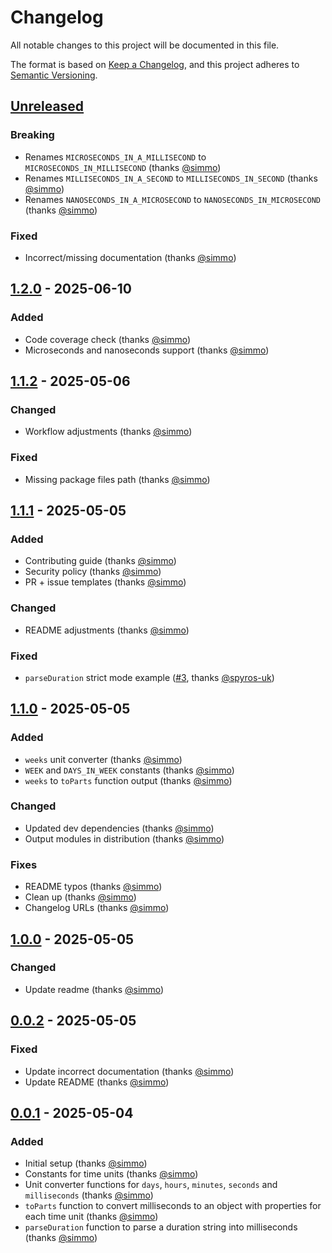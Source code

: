 # Changelog

All notable changes to this project will be documented in this file.

The format is based on [Keep a Changelog](https://keepachangelog.com/en/1.1.0/),
and this project adheres to [Semantic Versioning](https://semver.org/spec/v2.0.0.html).

## [Unreleased]

### Breaking

- Renames `MICROSECONDS_IN_A_MILLISECOND` to `MICROSECONDS_IN_MILLISECOND` (thanks [@simmo])
- Renames `MILLISECONDS_IN_A_SECOND` to `MILLISECONDS_IN_SECOND` (thanks [@simmo])
- Renames `NANOSECONDS_IN_A_MICROSECOND` to `NANOSECONDS_IN_MICROSECOND` (thanks [@simmo])

### Fixed

- Incorrect/missing documentation (thanks [@simmo])

## [1.2.0] - 2025-06-10

### Added

- Code coverage check (thanks [@simmo])
- Microseconds and nanoseconds support (thanks [@simmo])

## [1.1.2] - 2025-05-06

### Changed

- Workflow adjustments (thanks [@simmo])

### Fixed

- Missing package files path (thanks [@simmo])

## [1.1.1] - 2025-05-05

### Added

- Contributing guide (thanks [@simmo])
- Security policy (thanks [@simmo])
- PR + issue templates (thanks [@simmo])

### Changed

- README adjustments (thanks [@simmo])

### Fixed

- `parseDuration` strict mode example ([#3], thanks [@spyros-uk])

## [1.1.0] - 2025-05-05

### Added

- `weeks` unit converter (thanks [@simmo])
- `WEEK` and `DAYS_IN_WEEK` constants (thanks [@simmo])
- `weeks` to `toParts` function output (thanks [@simmo])

### Changed

- Updated dev dependencies (thanks [@simmo])
- Output modules in distribution (thanks [@simmo])

### Fixes

- README typos (thanks [@simmo])
- Clean up (thanks [@simmo])
- Changelog URLs (thanks [@simmo])

## [1.0.0] - 2025-05-05

### Changed

- Update readme (thanks [@simmo])

## [0.0.2] - 2025-05-05

### Fixed

- Update incorrect documentation (thanks [@simmo])
- Update README (thanks [@simmo])

## [0.0.1] - 2025-05-04

### Added

- Initial setup (thanks [@simmo])
- Constants for time units (thanks [@simmo])
- Unit converter functions for `days`, `hours`, `minutes`, `seconds` and `milliseconds` (thanks [@simmo])
- `toParts` function to convert milliseconds to an object with properties for each time unit (thanks [@simmo])
- `parseDuration` function to parse a duration string into milliseconds (thanks [@simmo])

[#3]: https://github.com/simmo/niobe/pull/3
[unreleased]: https://github.com/simmo/niobe/compare/1.2.0...HEAD
[1.0.0]: https://github.com/simmo/niobe/compare/0.0.2...1.0.0
[0.0.2]: https://github.com/simmo/niobe/compare/0.0.1...0.0.2
[0.0.1]: https://github.com/simmo/niobe/compare/f3751e...0.0.1
[1.1.0]: https://github.com/simmo/niobe/compare/1.0.1-beta.1...1.1.0
[@simmo]: https://github.com/simmo
[@spyros-uk]: https://github.com/spyros-uk
[1.1.1]: https://github.com/simmo/niobe/compare/1.1.1-beta.2...1.1.1
[1.1.2]: https://github.com/simmo/niobe/compare/1.1.2-beta.0...1.1.2
[1.2.0]: https://github.com/simmo/niobe/releases/tag/1.2.0
